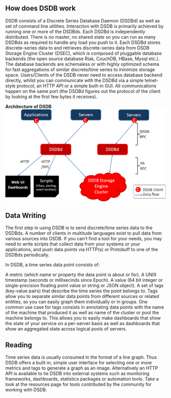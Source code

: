 How does DSDB work
------------------

DSDB consists of a Discrete Series Database Daemon (DSDBd) as well as set of command line utilities. Interaction with DSDB is primarily achieved by running one or more of the DSDBds. Each DSDBd is independently distributed. There is no master, no shared state so you can run as many DSDBds as required to handle any load you push to it. Each DSDBd stores discrete-series data to and retrieves discrete-series data from DSDB Storage Engine Cluster (DSEC), which is composed of pluggable database backends (the open source database Riak, CouchDB, HBase, Mysql etc.). The database backends are schemaless or with highly optimized schema for fast aggregations of similar discrete/time series to minimize storage space. Users/Clients of the DSDB never need to access database backend directly, whilst you can communicate with the DSDBd via a simple telnet-style protocol, an HTTP API or a simple built-in GUI. All communications happen on the same port (the DSDBd figures out the protocol of the client by looking at the first few bytes it receives).

**Architecture of DSDB**
![Alt one](img/dsdb_principal.png)

Data Writing
-------

The first step in using DSDB is to send discrete/time series data to the DSDBds. A number of clients in multitude languages exist to pull data from various sources into DSDB. If you can't find a tool for your needs, you may need to write scripts that collect data from your systems or your applications,  and push data points via HTTP(s) or Protobuff to one of the DSDBds periodically.

In DSDB, a time series data point consists of:

A metric (which name or property the data point is about or for).
A UNIX timestamp (seconds or millisecinds since Epoch).
A value (64 bit integer or single-precision floating point value or string or JSON object).
A set of tags (key-value pairs) that describe the time series the point belongs to.
Tags allow you to separate similar data points from different sources or related entities, so you can easily graph them individually or in groups. One common use case for tags consists in annotating data points with the name of the machine that produced it as well as name of the cluster or pool the machine belongs to. This allows you to easily make dashboards that show the state of your service on a per-server basis as well as dashboards that show an aggregated state across logical pools of servers.

Reading
-------

Time series data is usually consumed in the format of a line graph. Thus DSDB offers a built-in, simple user interface for selecting one or more metrics and tags to generate a graph as an image. Alternatively an HTTP API is available to tie DSDB into external systems such as monitoring frameworks, dashboards, statistics packages or automation tools.
Take a look at the resources page for tools contributed by the community for working with DSDB.